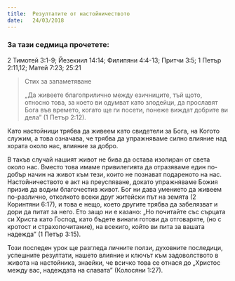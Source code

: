 ```yaml
---
title:  Резултатите от настойничеството
date:   24/03/2018
---
```


### За тази седмица прочетете:
2 Тимотей 3:1-9; Йезекиил 14:14; Филипяни 4:4-13; Притчи 3:5; 1 Петър 2:11,12; Матей 7:23; 25:21

> <p>Стих за запаметяване</p>
> „Да живеете благоприлично между езичниците, тъй щото, относно това, за което ви одумват като злодейци, да прославят Бога във времето, когато ще ги посети, понеже виждат добрите ви дела” (1 Петър 2:12). 

Като настойници трябва да живеем като свидетели за Бога, на Когото служим, а това означава, че трябва да упражняваме силно влияние над хората около нас, влияние за добро.

В такъв случай нашият живот не бива да остава изолиран от света около нас. Вместо това имаме привилегията да отразяваме един по-добър начин на живот към тези, които не познават подареното на нас. Настойничеството е акт на преуспяване, докато упражняваме Божия призив да водим благочестив живот. Бог ни дава умението да живеем по-различно, отколкото всеки друг житейски път на земята (2 Коринтяни 6:17), и това е нещо, което другите трябва да забелязват и дори да питат за него. Ето защо ни е казано: „Но почитайте със сърцата си Христа като Господ, като бъдете винаги готови да отговаряте, (но с кротост и страхопочитание), на всекиго, който ви пита за вашата надежда” (1 Петър 3:15).

Този последен урок ще разгледа личните ползи, духовните последици, успешните резултати, нашето влияние и ключът към задоволството в живота на настойника, знаейки, че всичко това се отнася до „Христос между вас, надеждата на славата” (Колосяни 1:27).